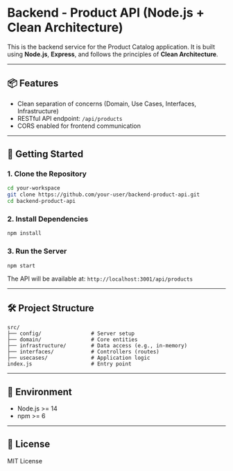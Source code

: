 # Backend - Product API (Node.js + Clean Architecture)

This is the backend service for the Product Catalog application. It is built using **Node.js**, **Express**, and follows the principles of **Clean Architecture**.

---

## 📦 Features
- Clean separation of concerns (Domain, Use Cases, Interfaces, Infrastructure)
- RESTful API endpoint: `/api/products`
- CORS enabled for frontend communication

---

## 🚀 Getting Started

### 1. Clone the Repository
```bash
cd your-workspace
git clone https://github.com/your-user/backend-product-api.git
cd backend-product-api
```

### 2. Install Dependencies
```bash
npm install
```

### 3. Run the Server
```bash
npm start
```
The API will be available at: `http://localhost:3001/api/products`

---

## 🛠️ Project Structure
```
src/
├── config/                # Server setup
├── domain/                # Core entities
├── infrastructure/        # Data access (e.g., in-memory)
├── interfaces/            # Controllers (routes)
├── usecases/              # Application logic
index.js                   # Entry point
```

---

## 🔧 Environment
- Node.js >= 14
- npm >= 6

---

## 📄 License
MIT License